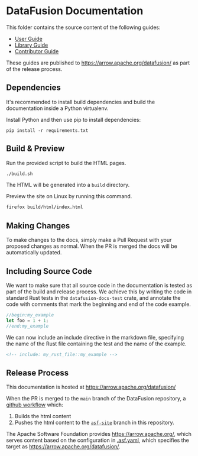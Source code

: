 <!---
  Licensed to the Apache Software Foundation (ASF) under one
  or more contributor license agreements.  See the NOTICE file
  distributed with this work for additional information
  regarding copyright ownership.  The ASF licenses this file
  to you under the Apache License, Version 2.0 (the
  "License"); you may not use this file except in compliance
  with the License.  You may obtain a copy of the License at

    http://www.apache.org/licenses/LICENSE-2.0

  Unless required by applicable law or agreed to in writing,
  software distributed under the License is distributed on an
  "AS IS" BASIS, WITHOUT WARRANTIES OR CONDITIONS OF ANY
  KIND, either express or implied.  See the License for the
  specific language governing permissions and limitations
  under the License.
-->

# DataFusion Documentation

This folder contains the source content of the following guides:

- [User Guide]
- [Library Guide]
- [Contributor Guide]

These guides are published to https://arrow.apache.org/datafusion/ as part of the release process.

## Dependencies

It's recommended to install build dependencies and build the documentation
inside a Python virtualenv.

Install Python and then use pip to install dependencies:

```shell
pip install -r requirements.txt
```

## Build & Preview

Run the provided script to build the HTML pages.

```bash
./build.sh
```

The HTML will be generated into a `build` directory.

Preview the site on Linux by running this command.

```bash
firefox build/html/index.html
```

## Making Changes

To make changes to the docs, simply make a Pull Request with your
proposed changes as normal. When the PR is merged the docs will be
automatically updated.

## Including Source Code

We want to make sure that all source code in the documentation is tested as part of the build and release process. We
achieve this by writing the code in standard Rust tests in the `datafusion-docs-test` crate, and annotate the code with
comments that mark the beginning and end of the code example.

```rust
//begin:my_example
let foo = 1 + 1;
//end:my_example
```

We can now include an include directive in the markdown file, specifying the name of the Rust file containing the test
and the name of the example.

```md
<!-- include: my_rust_file::my_example -->
```

## Release Process

This documentation is hosted at https://arrow.apache.org/datafusion/

When the PR is merged to the `main` branch of the DataFusion
repository, a [github workflow](https://github.com/apache/arrow-datafusion/blob/main/.github/workflows/docs.yaml) which:

1. Builds the html content
2. Pushes the html content to the [`asf-site`](https://github.com/apache/arrow-datafusion/tree/asf-site) branch in this repository.

The Apache Software Foundation provides https://arrow.apache.org/,
which serves content based on the configuration in
[.asf.yaml](https://github.com/apache/arrow-datafusion/blob/main/.asf.yaml),
which specifies the target as https://arrow.apache.org/datafusion/.

[user guide]: ./source/user-guide
[library guide]: ./source/library-user-guide
[contributor guide]: ./source/contributor-guide
